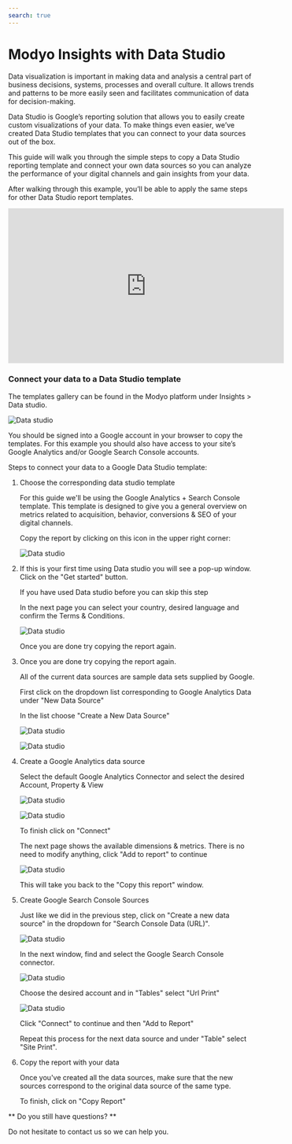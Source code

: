 ```yaml
---
search: true
---
```


# Modyo Insights with Data Studio

Data visualization is important in making data and analysis a central part of business decisions, systems, processes and overall culture. It allows trends and patterns to be more easily seen and facilitates communication of data for decision-making.

Data Studio is Google’s reporting solution that allows you to easily create custom visualizations of your data. To make things even easier, we’ve created Data Studio templates that you can connect to your data sources out of the box.

This guide will walk you through the simple steps to copy a Data Studio reporting template and connect your own data sources so you can analyze the performance of your digital channels and gain insights from your data. 

After walking through this example, you’ll be able to apply the same steps for other Data Studio report templates.

<iframe width="560" height="315" src="https://www.youtube.com/embed/AMNY32HIO0g" frameborder="0" allow="accelerometer; autoplay; encrypted-media; gyroscope; picture-in-picture" allowfullscreen></iframe>

### Connect your data to a Data Studio template

The templates gallery can be found in the Modyo platform under Insights > Data studio.

![Data studio](/assets/img/insights/0.png)

You should be signed into a Google account in your browser to copy the templates. For this example you should also have access to your site’s Google Analytics and/or Google Search Console accounts.

Steps to connect your data to a Google Data Studio template:

1. Choose the corresponding data studio template

    For this guide we'll be using the Google Analytics + Search Console template. This template is designed to give you a general overview on metrics related to acquisition, behavior, conversions & SEO of your digital channels.

    Copy the report by clicking on this icon in the upper right corner:

    ![Data studio](/assets/img/insights/1.png)

2. If this is your first time using Data studio you will see a pop-up window. Click on the "Get started" button.

    If you have used Data studio before you can skip this step

    In the next page you can select your country, desired language and confirm the Terms & Conditions.

    ![Data studio](/assets/img/insights/2.png)

    Once you are done try copying the report again.

3. Once you are done try copying the report again.

    All of the current data sources are sample data sets supplied by Google.

    First click on the dropdown list corresponding to Google Analytics Data under "New Data Source"

    In the list choose "Create a New Data Source"

    ![Data studio](/assets/img/insights/3.png)

    ![Data studio](/assets/img/insights/4.png)

4. Create a Google Analytics data source

    Select the default Google Analytics Connector and select the desired Account, Property & View

    ![Data studio](/assets/img/insights/5.png)

    ![Data studio](/assets/img/insights/6.png)

    To finish click on "Connect"

    The next page shows the available dimensions & metrics. There is no need to modify anything, click "Add to report" to continue

    ![Data studio](/assets/img/insights/7.png)

    This will take you back to the "Copy this report" window. 

5. Create Google Search Console Sources

    Just like we did in the previous step, click on "Create a new data source" in the dropdown for "Search Console Data (URL)".

    ![Data studio](/assets/img/insights/8.png)

    In the next window, find and select the Google Search Console connector. 

    ![Data studio](/assets/img/insights/9.png)

    Choose the desired account and in "Tables" select "Url Print" 

    ![Data studio](/assets/img/insights/10.png)

    Click "Connect" to continue and then "Add to Report"

    Repeat this process for the next data source and under "Table" select "Site Print".

6. Copy the report with your data

    Once you've created all the data sources, make sure that the new sources correspond to the original data source of the same type. 

    To finish, click on "Copy Report"

** Do you still have questions? **

Do not hesitate to contact us so we can help you.





